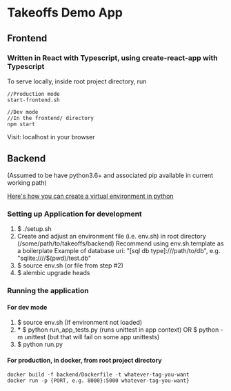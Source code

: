 # Takeoffs Demo App

## Frontend

### Written in React with Typescript, using create-react-app with Typescript

To serve locally, inside root project directory, run

```
//Production mode
start-frontend.sh

//Dev mode
//In the frontend/ directory
npm start
```

Visit: localhost in your browser

## Backend

(Assumed to be have python3.6+ and associated pip available in current working path)

<a href='https://docs.python.org/3.6/library/venv.html'>Here's how you can create a virtual environment in python</a>
<br>

### Setting up Application for development

<ol>
    <li>$ ./setup.sh</li>
    <li>Create and adjust an environment file (i.e. env.sh) in root directory 
    (/some/path/to/takeoffs/backend) 
    Recommend using env.sh.template as a boilerplate
    Example of database uri: "[sql db type]:///path/to/db", e.g. "sqlite:////$(pwd)/test.db"
    <li>$ source env.sh (or file from step #2)</li>
    <li>$ alembic upgrade heads</li>
</ol>

### Running the application

#### For dev mode

<ol>
    <li>$ source env.sh (If environment not loaded) 
    <li> <strong>*</strong>  $ python run_app_tests.py 
        (runs unittest in app context) OR $ python -m unittest (but that will fail on some app unittests) 
    </li>
    <li>$ python run.py</li>
</ol>

#### For production, in docker, from root project directory

```
docker build -f backend/Dockerfile -t whatever-tag-you-want
docker run -p {PORT, e.g. 8000}:5000 whatever-tag-you-want}
```
